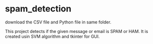 # spam_detection

download the CSV file and Python file in same folder.

This project detects if the given message or email is SPAM or HAM.
It is created usin SVM algorithm and tkinter for GUI.
